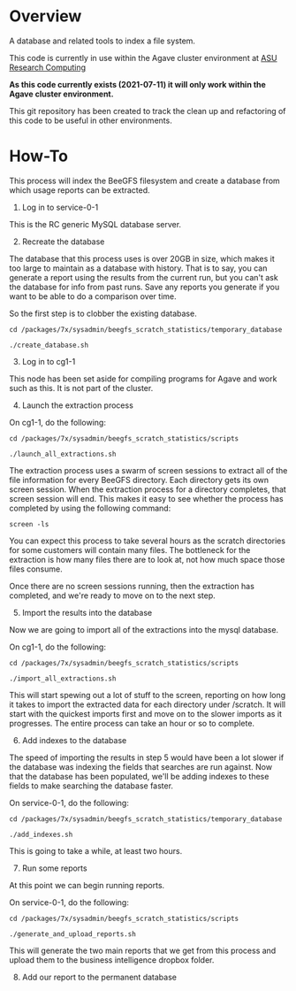 # Overview

A database and related tools to index a file system.

This code is currently in use within the Agave cluster environment at [ASU Research Computing](https://cores.research.asu.edu/research-computing/about)

**As this code currently exists (2021-07-11) it will only work within the Agave cluster environment.**

This git repository has been created to track the clean up and refactoring of this code to be useful in other environments.

# How-To

This process will index the BeeGFS filesystem and create a database from which 
usage reports can be extracted.

1) Log in to service-0-1

This is the RC generic MySQL database server.

2) Recreate the database

The database that this process uses is over 20GB in size, which makes it too
large to maintain as a database with history. That is to say, you can generate 
a report using the results from the current run, but you can't ask the database 
for info from past runs.  Save any reports you generate if you want to be able 
to do a comparison over time.

So the first step is to clobber the existing database.

    cd /packages/7x/sysadmin/beegfs_scratch_statistics/temporary_database

    ./create_database.sh

3) Log in to cg1-1

This node has been set aside for compiling programs for Agave and work such 
as this.  It is not part of the cluster.

4) Launch the extraction process

On cg1-1, do the following:

    cd /packages/7x/sysadmin/beegfs_scratch_statistics/scripts

    ./launch_all_extractions.sh

The extraction process uses a swarm of screen sessions to extract all of the
file information for every BeeGFS directory. Each directory gets its own 
screen session.  When the extraction process for a directory completes, that 
screen session will end.  This makes it easy to see whether the process has 
completed by using the following command:

    screen -ls

You can expect this process to take several hours as the scratch directories 
for some customers will contain many files.  The bottleneck for the extraction 
is how many files there are to look at, not how much space those files consume.

Once there are no screen sessions running, then the extraction has completed, 
and we're ready to move on to the next step.

5) Import the results into the database

Now we are going to import all of the extractions into the mysql database.

On cg1-1, do the following:

    cd /packages/7x/sysadmin/beegfs_scratch_statistics/scripts

    ./import_all_extractions.sh

This will start spewing out a lot of stuff to the screen, reporting on how long 
it takes to import the extracted data for each directory under /scratch.  It 
will start with the quickest imports first and move on to the slower imports as 
it progresses.  The entire process can take an hour or so to complete.

6) Add indexes to the database

The speed of importing the results in step 5 would have been a lot slower if
the database was indexing the fields that searches are run against.  Now that
the database has been populated, we'll be adding indexes to these fields to
make searching the database faster.

On service-0-1, do the following:

    cd /packages/7x/sysadmin/beegfs_scratch_statistics/temporary_database

    ./add_indexes.sh

This is going to take a while, at least two hours.

7) Run some reports

At this point we can begin running reports.

On service-0-1, do the following:

    cd /packages/7x/sysadmin/beegfs_scratch_statistics/scripts

    ./generate_and_upload_reports.sh

This will generate the two main reports that we get from this process and
upload them to the business intelligence dropbox folder.

8) Add our report to the permanent database





